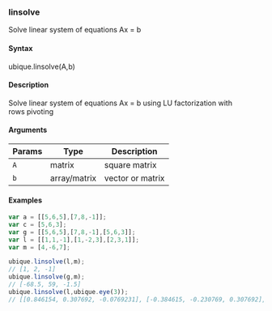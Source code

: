 ### linsolve

Solve linear system of equations Ax = b


#### Syntax

ubique.linsolve(A,b)


#### Description

Solve linear system of equations Ax = b using LU factorization with  
rows pivoting  



#### Arguments

|Params|Type|Description
|---------|----|-----------
|`A` | matrix | square matrix
|`b` | array/matrix | vector or matrix


#### Examples

```js
var a = [[5,6,5],[7,8,-1]];
var c = [5,6,3];
var g = [[5,6,5],[7,8,-1],[5,6,3]];
var l = [[1,1,-1],[1,-2,3],[2,3,1]];
var m = [4,-6,7];

ubique.linsolve(l,m);
// [1, 2, -1]
ubique.linsolve(g,m);
// [-68.5, 59, -1.5]
ubique.linsolve(l,ubique.eye(3));
// [[0.846154, 0.307692, -0.0769231], [-0.384615, -0.230769, 0.307692], [-0.538462, 0.0769231, 0.230769]]
```

